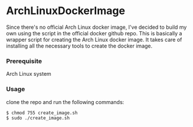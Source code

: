 # ArchLinuxDockerImage

Since there's no official Arch Linux docker image, I've decided to build my own using the script in the official docker github repo.
This is basically a wrapper script for creating the Arch Linux docker image. It takes care of installing all the necessary tools to create the docker image.

### Prerequisite

Arch Linux system

### Usage

clone the repo and run the following commands:

```sh
$ chmod 755 create_image.sh
$ sudo ./create_image.sh
```

